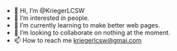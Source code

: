 - 👋 Hi, I’m @KriegerLCSW
- 👀 I’m interested in people.
- 🌱 I’m currently learning to make better web pages.
- 💞️ I’m looking to collaborate on nothing at the moment.
- 📫 How to reach me kriegerlcsw@gmai.com

<!---
KriegerLCSW/KriegerLCSW is a ✨ special ✨ repository because its `README.md` (this file) appears on your GitHub profile.
You can click the Preview link to take a look at your changes.
--->
